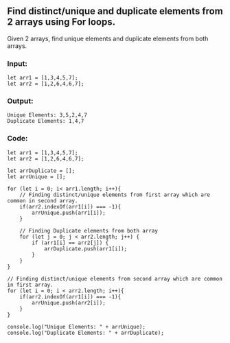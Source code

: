 ## Find distinct/unique and duplicate elements from 2 arrays using For loops.

Given 2 arrays, find unique elements and duplicate elements from both arrays.

### Input:
```
let arr1 = [1,3,4,5,7];
let arr2 = [1,2,6,4,6,7];
```
### Output:
```
Unique Elements: 3,5,2,4,7
Duplicate Elements: 1,4,7
```
### Code:

```
let arr1 = [1,3,4,5,7];
let arr2 = [1,2,6,4,6,7];

let arrDuplicate = [];
let arrUnique = [];

for (let i = 0; i< arr1.length; i++){
    // Finding distinct/unique elements from first array which are common in second array.
    if(arr2.indexOf(arr1[i]) === -1){
        arrUnique.push(arr1[i]);
    }

    // Finding Duplicate elements from both array
    for (let j = 0; j < arr2.length; j++) {
        if (arr1[i] == arr2[j]) {
            arrDuplicate.push(arr1[i]);
        }
    }
}

// Finding distinct/unique elements from second array which are common in first array.
for (let i = 0; i < arr2.length; i++){
    if(arr2.indexOf(arr1[i]) === -1){
        arrUnique.push(arr2[i]);
    }
}

console.log("Unique Elements: " + arrUnique);
console.log("Duplicate Elements: " + arrDuplicate);

```
